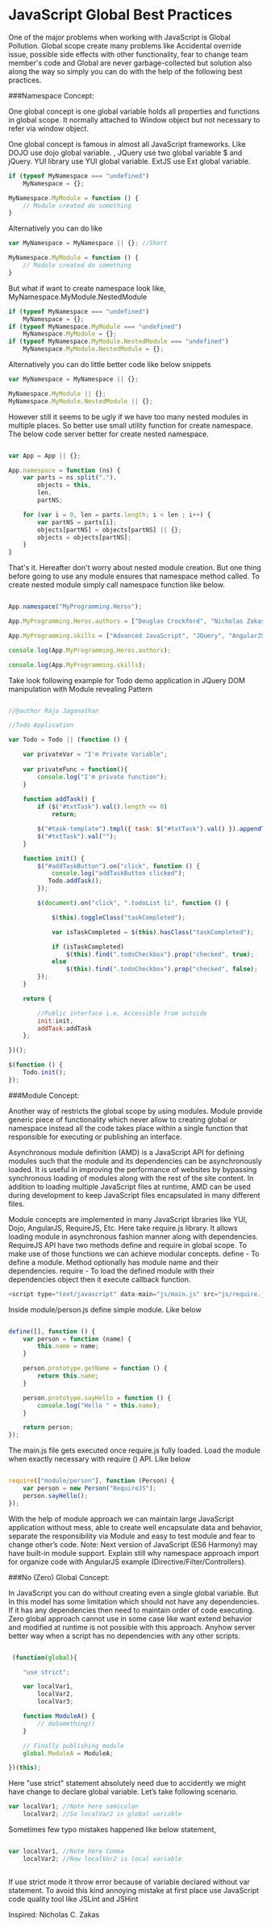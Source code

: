 
JavaScript Global Best Practices
================================


One of the major problems when working with JavaScript is Global Pollution. Global scope create many problems like Accidental override issue, possible side effects with other functionality, fear to change team member's code and Global are never garbage-collected but solution also along the way so simply you can do with the help of the following best practices.

###Namespace Concept:

One global concept is one global variable holds all properties and functions in global scope. It normally attached to Window object but not necessary to refer via window object.

One global concept is famous in almost all JavaScript frameworks. Like DOJO use dojo global variable. , JQuery use two global variable $ and jQuery. YUI library use YUI global variable. ExtJS use Ext global variable.

```javascript
if (typeof MyNamespace === "undefined")
    MyNamespace = {};

MyNamespace.MyModule = function () {
    // Module created do something
}
```

Alternatively you can do like

```javascript
var MyNamespace = MyNamespace || {}; //Short 

MyNamespace.MyModule = function () {
    // Module created do something
}
````

But what if want to create namespace look like,
MyNamespace.MyModule.NestedModule

```javascript
if (typeof MyNamespace === "undefined")
    MyNamespace = {};
if (typeof MyNamespace.MyModule === "undefined")
    MyNamespace.MyModule = {};
if (typeof MyNamespace.MyModule.NestedModule === "undefined")
    MyNamespace.MyModule.NestedModule = {};
```
         
Alternatively you can do little better code like below snippets

```javascript
var MyNamespace = MyNamespace || {};

MyNamespace.MyModule || {};
MyNamespace.MyModule.NestedModule || {};
```

However still it seems to be ugly if we have too many nested modules in multiple places. So better use small utility function for create namespace. The below code server better for create nested namespace.

```javascript

var App = App || {};

App.namespace = function (ns) {
    var parts = ns.split("."),
        objects = this,
        len,
        partNS;

    for (var i = 0, len = parts.length; i < len ; i++) {
        var partNS = parts[i];
        objects[partNS] = objects[partNS] || {};
        objects = objects[partNS];
    }
}

```

That's it. Hereafter don't worry about nested module creation. But one thing before going to use any module ensures that namespace method called. To create nested module simply call namespace function like below.

```javascript

App.namespace("MyProgramming.Heros");

App.MyProgramming.Heros.authors = ["Douglas Crockford", "Nicholas Zakas”];

App.MyProgramming.skills = ["Advanced JavaScript", "JQuery", "AngularJS", "BackboneJS", "HTML5", "CSS3"];

console.log(App.MyProgramming.Heros.authors);

console.log(App.MyProgramming.skills);  

```

Take look following example for Todo demo application in JQuery DOM manipulation with Module revealing Pattern

```javascript

//@author Raja Jaganathan

//Todo Application

var Todo = Todo || (function () {

	var privateVar = "I'm Private Variable";
	
	var privateFunc = function(){
		console.log("I'm private function");
	}
	
	function addTask() {
		if ($("#txtTask").val().length <= 0)
			return;

		$("#task-template").tmpl({ task: $("#txtTask").val() }).appendTo(".todoList");
		$("#txtTask").val("");
    }

    function init() {
		$("#addTaskButton").on("click", function () {
			console.log("addTaskButton clicked");
		   Todo.addTask();
		});

		$(document).on("click", ".todoList li", function () {

			$(this).toggleClass("taskCompleted");

			var isTaskCompleted = $(this).hasClass("taskCompleted");

			if (isTaskCompleted)
				$(this).find(".todoCheckbox").prop("checked", true);
			else
				$(this).find(".todoCheckbox").prop("checked", false);
		});
	}

    return {

		//Public interface i.e, Accessible from outside
        init:init,
		addTask:addTask
    };

})();

$(function () {
    Todo.init();
});

```


###Module Concept:

Another way of restricts the global scope by using modules. Module provide generic piece of functionality which never allow to creating global or namespace instead all the code takes place within a single function that responsible for executing or publishing an interface.

Asynchronous module definition (AMD) is a JavaScript API for defining modules such that the module and its dependencies can be asynchronously loaded. It is useful in improving the performance of websites by bypassing synchronous loading of modules along with the rest of the site content.
In addition to loading multiple JavaScript files at runtime, AMD can be used during development to keep JavaScript files encapsulated in many different files.

Module concepts are implemented in many JavaScript libraries like YUI, Dojo, AngularJS, RequireJS, Etc.
Here take require.js library. It allows loading module in asynchronous fashion manner along with dependencies. RequireJS API have two methods define and require in global scope. To make use of those functions we can achieve modular concepts.
define - To define a module. Method optionally has module name and their dependencies.
require - To load the defined module with their dependencies object then it execute callback function.

```javascript
<script type="text/javascript" data-main="js/main.js" src="js/require.js"></script>
```


Inside module/person.js define simple module. Like below

```javascript

define([], function () {
    var person = function (name) {
        this.name = name;
    }

    person.prototype.getName = function () {
        return this.name;
    }

    person.prototype.sayHello = function () {
        console.log("Hello " + this.name);
    }

    return person;
});

```
The main.js file gets executed once require.js fully loaded. Load the module when exactly necessary with require () API. Like below

```javascript

require(["module/person"], function (Person) {
    var person = new Person("RequireJS");
    person.sayHello();
});

```

With the help of module approach we can maintain large JavaScript application without mess, able to create well encapsulate data and behavior, separate the responsibility via Module and easy to test module and fear to change other’s code.
Note: Next version of JavaScript (ES6 Harmony) may have built-in module support.
Explain still why namespace approach import for organize code with AngularJS example (Directive/Filter/Controllers). 

###No (Zero) Global Concept:

In JavaScript you can do without creating even a single global variable. But In this model has some limitation which should not have any dependencies. If it has any dependencies then need to maintain order of code executing. Zero global approach cannot use in some case like want extend behavior and modified at runtime is not possible with this approach. Anyhow server better way when a script has no dependencies with any other scripts.

```javascript

 (function(global){

    "use strict";

    var localVar1,
        localVar2,
        localVar3;

    function ModuleA() {
        // doSomething()
    }

    // Finally publishing module
    global.ModuleA = ModuleA;

})(this);

```

Here "use strict" statement absolutely need due to accidently we might have change to declare global variable. Let’s take following scenario.
```javascript
var localVar1; //Note here semicolon
    localVar2; //So localVar2 is global variable

```

Sometimes few typo mistakes happened like below statement,

```javascript

var localVar1, //Note here Comma
    localVar2; //Now localVar2 is local variable
    
```

If use strict mode it throw error because of variable declared without var statement. To avoid this kind annoying mistake at first place use JavaScript code quality tool like JSLint and JSHint

Inspired: Nicholas C. Zakas

